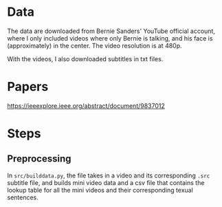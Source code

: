 # Data 

The data are downloaded from Bernie Sanders' YouTube official account, where I only included videos where only Bernie is talking, and his face is (approximately) in the center. The video resolution is at 480p. 

With the videos, I also downloaded subtitles in txt files.

# Papers

https://ieeexplore.ieee.org/abstract/document/9837012

# Steps
## Preprocessing
In `src/builddata.py`, the file takes in a video and its corresponding `.src` subtitle file, and builds mini video data and a csv file that contains the lookup table for all the mini videos and their corresponding texual sentences. 



